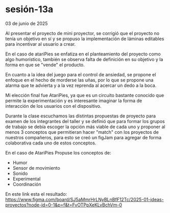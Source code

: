 # sesión-13a

03 de junio de 2025

Al presentar el proyecto de mini proyector, se corrigió que el proyecto no tenía un objetivo en sí y se propuso la implementación de láminas editables para incentivar al usuario a crear.

En el caso de atariPies se enfatiza en el planteamiento del proyecto como algo humorístico, también se observa falta de definición en su objetivo
y la forma en que se "vende" el producto.

En cuanto a la idea del juego para el control de ansiedad, se propone el enfoque en el hecho de morderse las uñas, por lo que se propone una alarma que te advierta y a la vez reprenda al acercar un dedo a la boca.

Mi elección final fue AtariPies, ya que es un circuito bastante conocido que permite la experimentación y es interesante imaginar la forma de interacción de los usuarios con el dispositivo.

Durante la clase escuchamos las distintas propuestas de proyecto para examen de los integrantes del taller y se definió que para formar los grupos de trabajo se debía escoger la opción más viable de cada uno y proponer al menos 3 conceptos que permitieran hacer "match" con los proyectos de nuestros compañeros, para esto se creó un figJam para agregar de forma colaborativa cada uno de estos conceptos.

En el caso de AtariPies Propuse los conceptos de:

* Humor
* Sensor de movimiento
* Sonido
* Experimental
* Coordinación

En este link esta el resultado: <https://www.figma.com/board/SJ5aMmrHrLNyBLnBfF12Tc/2025-01-ideas-proyectos?node-id=0-1&p=f&t=FvOTPpXeKLvBchVm-0>

